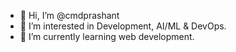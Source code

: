- 👋 Hi, I’m @cmdprashant
- 👀 I’m interested in Development, AI/ML & DevOps.
- 🌱 I’m currently learning web development.


<!---
cmdprashant/cmdprashant is a ✨ special ✨ repository because its `README.md` (this file) appears on your GitHub profile.
You can click the Preview link to take a look at your changes.
--->
